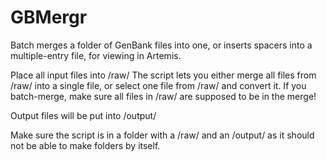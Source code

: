 GBMergr
=======

Batch merges a folder of GenBank files into one, or inserts spacers into a multiple-entry file, for viewing in Artemis.

Place all input files into /raw/ 
The script lets you either merge all files from /raw/ into a single file, or select one file from /raw/ and convert it. If you batch-merge, make sure all files in /raw/ are supposed to be in the merge!

Output files will be put into /output/

Make sure the script is in a folder with a /raw/ and an /output/ as it should not be able to make folders by itself.
